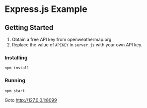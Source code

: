 # Express.js Example
## Getting Started
1. Obtain a free API key from openweathermap.org
2. Replace the value of `APIKEY` in `server.js` with your own API key.
### Installing
```
npm install
```
### Running
```
npm start
```
Goto http://127.0.0.1:8099
